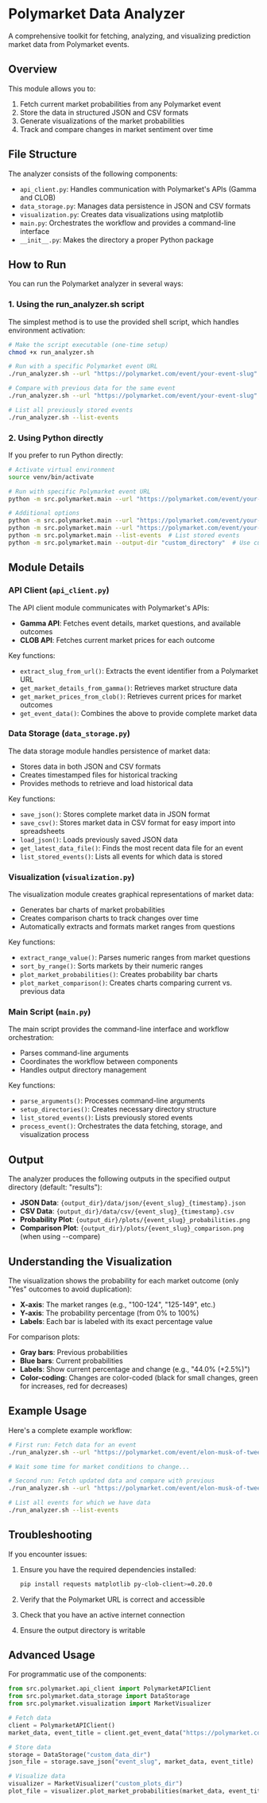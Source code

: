 # Polymarket Data Analyzer

A comprehensive toolkit for fetching, analyzing, and visualizing prediction market data from Polymarket events.

## Overview

This module allows you to:

1. Fetch current market probabilities from any Polymarket event
2. Store the data in structured JSON and CSV formats
3. Generate visualizations of the market probabilities
4. Track and compare changes in market sentiment over time

## File Structure

The analyzer consists of the following components:

- `api_client.py`: Handles communication with Polymarket's APIs (Gamma and CLOB)
- `data_storage.py`: Manages data persistence in JSON and CSV formats
- `visualization.py`: Creates data visualizations using matplotlib
- `main.py`: Orchestrates the workflow and provides a command-line interface
- `__init__.py`: Makes the directory a proper Python package

## How to Run

You can run the Polymarket analyzer in several ways:

### 1. Using the run_analyzer.sh script

The simplest method is to use the provided shell script, which handles environment activation:

```bash
# Make the script executable (one-time setup)
chmod +x run_analyzer.sh

# Run with a specific Polymarket event URL
./run_analyzer.sh --url "https://polymarket.com/event/your-event-slug"

# Compare with previous data for the same event
./run_analyzer.sh --url "https://polymarket.com/event/your-event-slug" --compare

# List all previously stored events
./run_analyzer.sh --list-events
```

### 2. Using Python directly

If you prefer to run Python directly:

```bash
# Activate virtual environment
source venv/bin/activate

# Run with specific Polymarket event URL
python -m src.polymarket.main --url "https://polymarket.com/event/your-event-slug"

# Additional options
python -m src.polymarket.main --url "https://polymarket.com/event/your-event-slug" --no-plot  # Skip plot generation
python -m src.polymarket.main --url "https://polymarket.com/event/your-event-slug" --compare  # Compare with previous data
python -m src.polymarket.main --list-events  # List stored events
python -m src.polymarket.main --output-dir "custom_directory"  # Use custom output directory
```

## Module Details

### API Client (`api_client.py`)

The API client module communicates with Polymarket's APIs:

- **Gamma API**: Fetches event details, market questions, and available outcomes
- **CLOB API**: Fetches current market prices for each outcome

Key functions:

- `extract_slug_from_url()`: Extracts the event identifier from a Polymarket URL
- `get_market_details_from_gamma()`: Retrieves market structure data
- `get_market_prices_from_clob()`: Retrieves current prices for market outcomes
- `get_event_data()`: Combines the above to provide complete market data

### Data Storage (`data_storage.py`)

The data storage module handles persistence of market data:

- Stores data in both JSON and CSV formats
- Creates timestamped files for historical tracking
- Provides methods to retrieve and load historical data

Key functions:

- `save_json()`: Stores complete market data in JSON format
- `save_csv()`: Stores market data in CSV format for easy import into spreadsheets
- `load_json()`: Loads previously saved JSON data
- `get_latest_data_file()`: Finds the most recent data file for an event
- `list_stored_events()`: Lists all events for which data is stored

### Visualization (`visualization.py`)

The visualization module creates graphical representations of market data:

- Generates bar charts of market probabilities
- Creates comparison charts to track changes over time
- Automatically extracts and formats market ranges from questions

Key functions:

- `extract_range_value()`: Parses numeric ranges from market questions
- `sort_by_range()`: Sorts markets by their numeric ranges
- `plot_market_probabilities()`: Creates probability bar charts
- `plot_market_comparison()`: Creates charts comparing current vs. previous data

### Main Script (`main.py`)

The main script provides the command-line interface and workflow orchestration:

- Parses command-line arguments
- Coordinates the workflow between components
- Handles output directory management

Key functions:

- `parse_arguments()`: Processes command-line arguments
- `setup_directories()`: Creates necessary directory structure
- `list_stored_events()`: Lists previously stored events
- `process_event()`: Orchestrates the data fetching, storage, and visualization process

## Output

The analyzer produces the following outputs in the specified output directory (default: "results"):

- **JSON Data**: `{output_dir}/data/json/{event_slug}_{timestamp}.json`
- **CSV Data**: `{output_dir}/data/csv/{event_slug}_{timestamp}.csv`
- **Probability Plot**: `{output_dir}/plots/{event_slug}_probabilities.png`
- **Comparison Plot**: `{output_dir}/plots/{event_slug}_comparison.png` (when using --compare)

## Understanding the Visualization

The visualization shows the probability for each market outcome (only "Yes" outcomes to avoid duplication):

- **X-axis**: The market ranges (e.g., "100-124", "125-149", etc.)
- **Y-axis**: The probability percentage (from 0% to 100%)
- **Labels**: Each bar is labeled with its exact percentage value

For comparison plots:

- **Gray bars**: Previous probabilities
- **Blue bars**: Current probabilities
- **Labels**: Show current percentage and change (e.g., "44.0% (+2.5%)")
- **Color-coding**: Changes are color-coded (black for small changes, green for increases, red for decreases)

## Example Usage

Here's a complete example workflow:

```bash
# First run: Fetch data for an event
./run_analyzer.sh --url "https://polymarket.com/event/elon-musk-of-tweets-april-11-18-628"

# Wait some time for market conditions to change...

# Second run: Fetch updated data and compare with previous
./run_analyzer.sh --url "https://polymarket.com/event/elon-musk-of-tweets-april-11-18-628" --compare

# List all events for which we have data
./run_analyzer.sh --list-events
```

## Troubleshooting

If you encounter issues:

1. Ensure you have the required dependencies installed:

   ```bash
   pip install requests matplotlib py-clob-client>=0.20.0
   ```

2. Verify that the Polymarket URL is correct and accessible

3. Check that you have an active internet connection

4. Ensure the output directory is writable

## Advanced Usage

For programmatic use of the components:

```python
from src.polymarket.api_client import PolymarketAPIClient
from src.polymarket.data_storage import DataStorage
from src.polymarket.visualization import MarketVisualizer

# Fetch data
client = PolymarketAPIClient()
market_data, event_title = client.get_event_data("https://polymarket.com/event/your-event")

# Store data
storage = DataStorage("custom_data_dir")
json_file = storage.save_json("event_slug", market_data, event_title)

# Visualize data
visualizer = MarketVisualizer("custom_plots_dir")
plot_file = visualizer.plot_market_probabilities(market_data, event_title, "event_slug")
```
